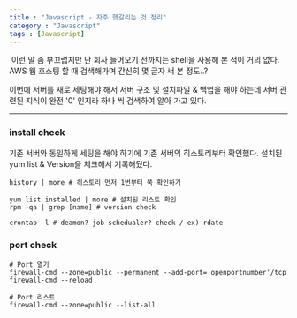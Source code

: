 ```yaml
---
title : "Javascript - 자주 헷갈리는 것 정리"
category : "Javascript"
tags : [Javascript]
---
```


​	이런 말 좀 부끄럽지만 난 회사 들어오기 전까지는 shell을 사용해 본 적이 거의 없다.  AWS 웹 호스팅 할 때 검색해가며 간신히 몇 글자 써 본 정도..?

이번에 서버를 새로 세팅해야 해서 서버 구조 및 설치파일 & 백업을 해야 하는데 서버 관련된 지식이 완전 '0' 인지라 하나 씩 검색하여 알아 가고 있다.

---

### install check

 기존 서버와 동일하게 세팅을 해야 하기에 기존 서버의 히스토리부터 확인했다. 설치된 yum list & Version을 체크해서 기록해뒀다.

```shell
history | more # 히스토리 먼저 1번부터 쭉 확인하기

yum list installed | more # 설치된 리스트 확인
rpm -qa | grep [name] # version check

crontab -l # deamon? job schedualer? check / ex) rdate
```



### port check

```shell
# Port 열기
firewall-cmd --zone=public --permanent --add-port='openportnumber'/tcp 
firewall-cmd --reload

# Port 리스트
firewall-cmd --zone=public --list-all
```

